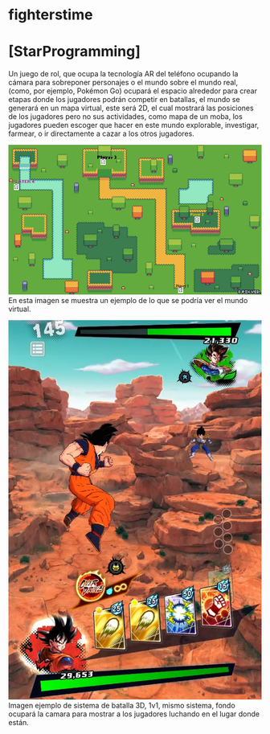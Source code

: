 # fighterstime

# [StarProgramming]
Un juego de rol, que ocupa la tecnología AR del teléfono ocupando la cámara para sobreponer personajes o el mundo sobre el mundo real, (como, por ejemplo, Pokémon Go) ocupará el espacio alrededor para crear etapas donde los jugadores podrán competir en batallas, el mundo se generará en un mapa virtual, este será 2D, el cual mostrará las posiciones de los jugadores pero no sus actividades, como mapa de un moba, los jugadores pueden escoger que hacer en este mundo explorable, investigar, farmear, o ir directamente a cazar a los otros jugadores.

![Imagen Mundo 1](assets/world1.png)
En esta imagen se muestra un ejemplo de lo que se podría ver el mundo virtual.

![Imagen Ejemplo de batalla PVP](assets/playerbattle.png)
Imagen ejemplo de sistema de batalla 3D, 1v1, mismo sistema, fondo ocupará la camara para mostrar a los jugadores luchando en el lugar donde están.